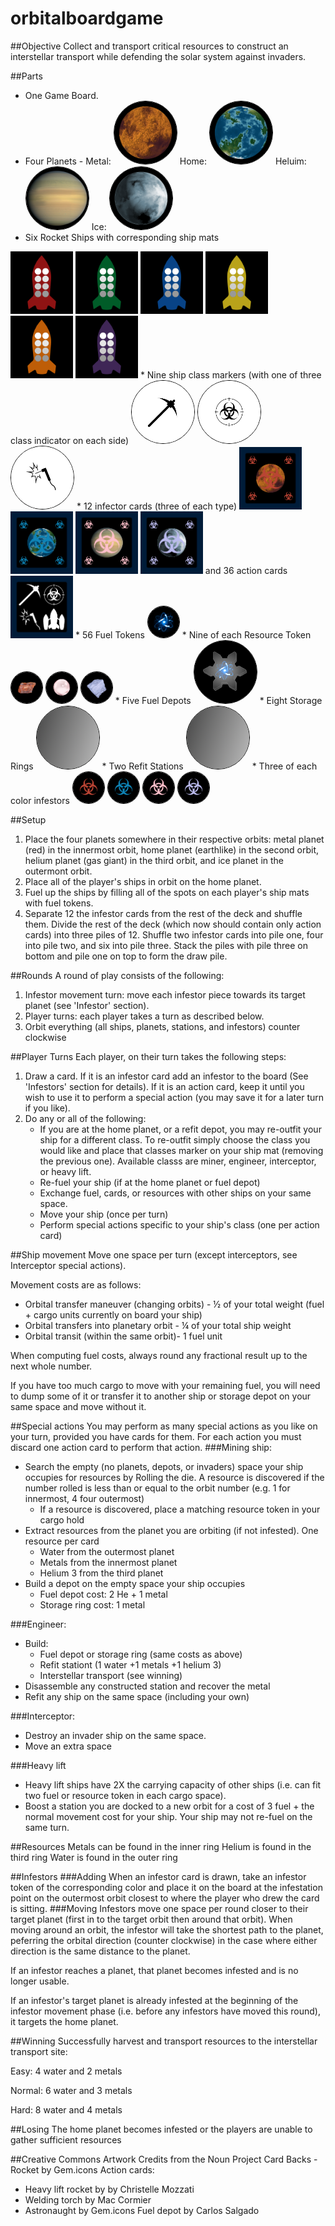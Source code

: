 # orbitalboardgame

##Objective 
Collect and transport critical resources to construct an interstellar transport while defending the solar system against invaders. 

##Parts
<style type="text/css" media="screen">
    .circle{border-radius: 50%; border: solid 1px black;}
</style>
* One Game Board.
* Four Planets - 
Metal: <img src="https://raw.githubusercontent.com/bjornicus/orbitalboardgame/master/metal-planet-mini-tile.png" width="100" height="100" class="circle" /> 
Home: <img src="https://raw.githubusercontent.com/bjornicus/orbitalboardgame/master/home-planet-mini-tile.png" width="100" height="100" class="circle" />
Heluim: <img src="https://raw.githubusercontent.com/bjornicus/orbitalboardgame/master/helium-planet-mini-tile.png" width="100" height="100" class="circle" />
Ice: <img src="https://raw.githubusercontent.com/bjornicus/orbitalboardgame/master/ice-planet-mini-tile.png" width="100" height="100" class="circle" />
* Six Rocket Ships with corresponding ship mats 
<img src="https://raw.githubusercontent.com/bjornicus/orbitalboardgame/master/ship-card-red.png" width="100" height="100" /> 
<img src="https://raw.githubusercontent.com/bjornicus/orbitalboardgame/master/ship-card-green.png" width="100" height="100" /> 
<img src="https://raw.githubusercontent.com/bjornicus/orbitalboardgame/master/ship-card-blue.png" width="100" height="100" /> 
<img src="https://raw.githubusercontent.com/bjornicus/orbitalboardgame/master/ship-card-yellow.png" width="100" height="100" /> 
<img src="https://raw.githubusercontent.com/bjornicus/orbitalboardgame/master/ship-card-orange.png" width="100" height="100" /> 
<img src="https://raw.githubusercontent.com/bjornicus/orbitalboardgame/master/ship-card-purple.png" width="100" height="100" />
* Nine ship class markers (with one of three class indicator on each side)
<img src="https://raw.githubusercontent.com/bjornicus/orbitalboardgame/master/class-marker1.png" width="100" height="100" class="circle" />
<img src="https://raw.githubusercontent.com/bjornicus/orbitalboardgame/master/class-marker2.png" width="100" height="100" class="circle" />
<img src="https://raw.githubusercontent.com/bjornicus/orbitalboardgame/master/class-marker3.png" width="100" height="100" class="circle" />
* 12 infector cards (three of each type) <img src="https://raw.githubusercontent.com/bjornicus/orbitalboardgame/master/metal-infestor-card.png" width="100" height="100" /> <img src="https://raw.githubusercontent.com/bjornicus/orbitalboardgame/master/home-infestor-card.png" width="100" height="100" /> <img src="https://raw.githubusercontent.com/bjornicus/orbitalboardgame/master/helium-infestor-card.png" width="100" height="100" /> <img src="https://raw.githubusercontent.com/bjornicus/orbitalboardgame/master/ice-infestor-card.png" width="100" height="100" />
and 36 action cards <img src="https://raw.githubusercontent.com/bjornicus/orbitalboardgame/master/action-card.png" width="100" height="100" />
* 56 Fuel Tokens <img src="https://raw.githubusercontent.com/bjornicus/orbitalboardgame/master/fuel-token.png" width="50" height="50" class="circle" />
* Nine of each Resource Token
<img src="https://raw.githubusercontent.com/bjornicus/orbitalboardgame/master/metal-token.png" width="50" height="50" class="circle" />
<img src="https://raw.githubusercontent.com/bjornicus/orbitalboardgame/master/helium-token.png" width="50" height="50" class="circle" />
<img src="https://raw.githubusercontent.com/bjornicus/orbitalboardgame/master/ice-token.png" width="50" height="50" class="circle" />
* Five Fuel Depots 
<img src="https://raw.githubusercontent.com/bjornicus/orbitalboardgame/master/fuel-depot.png" width="100" height="100" class="circle" />
* Eight Storage Rings
<img src="https://raw.githubusercontent.com/bjornicus/orbitalboardgame/master/storage-ring.png" width="100" height="100" class="circle" />
* Two Refit Stations
<img src="https://raw.githubusercontent.com/bjornicus/orbitalboardgame/master/storage-ring.png" width="100" height="100" class="circle" />
* Three of each color infestors
<img src="https://raw.githubusercontent.com/bjornicus/orbitalboardgame/master/infestor-metal.png" width="50" height="50" class="circle" />
<img src="https://raw.githubusercontent.com/bjornicus/orbitalboardgame/master/infestor-home.png" width="50" height="50" class="circle" />
<img src="https://raw.githubusercontent.com/bjornicus/orbitalboardgame/master/infestor-helium.png" width="50" height="50" class="circle" />
<img src="https://raw.githubusercontent.com/bjornicus/orbitalboardgame/master/infestor-ice.png" width="50" height="50" class="circle" />

##Setup 
1. Place the four planets somewhere in their respective orbits: metal planet (red) in the innermost orbit, home planet (earthlike) in the second orbit, helium planet (gas giant) in the third orbit, and ice planet in the outermont orbit.
1. Place all of the player's ships in orbit on the home planet.
1. Fuel up the ships by filling all of the spots on each player's ship mats with fuel tokens.
1. Separate 12 the infestor cards from the rest of the deck and shuffle them. Divide the rest of the deck (which now should contain only action cards) into three piles of 12. Shuffle two infestor cards into pile one, four into pile two, and six into pile three. Stack the piles with pile three on bottom and pile one on top to form the draw pile. 

##Rounds
A round of play consists of the following:
1. Infestor movement turn: move each infestor piece towards its target planet (see 'Infestor' section).
1. Player turns: each player takes a turn as described below. 
1. Orbit everything (all ships, planets, stations, and infestors) counter clockwise 

##Player Turns
Each player, on their turn takes the following steps:
1. Draw a card.  If it is an infestor card add an infestor to the board (See 'Infestors' section for details).  If it is an action card, keep it until you wish to use it to perform a special action (you may save it for a later turn if you like). 
1. Do any or all of the following:
    * If you are at the home planet, or a refit depot, you may re-outfit your ship for a different class.  To re-outfit simply choose the class you would like and place that classes marker on your ship mat (removing the previous one).  Available classs are miner, engineer, interceptor, or heavy lift.
    * Re-fuel your ship (if at the home planet or fuel depot) 
    * Exchange fuel, cards, or resources with other ships on your same space. 
    * Move your ship (once per turn)
    * Perform special actions specific to your ship's class (one per action card)

##Ship movement 
Move one space per turn (except interceptors, see Interceptor special actions).

Movement costs are as follows: 
* Orbital transfer maneuver (changing orbits) - ½ of your total weight (fuel + cargo units currently on board your ship) 
* Orbital transfers into planetary orbit - ¼ of your total ship weight 
* Orbital transit (within the same orbit)- 1 fuel unit 

When computing fuel costs, always round any fractional result up to the next whole number.

If you have too much cargo to move with your remaining fuel, you will need to dump some of it or transfer it to another ship or storage depot on your same space and move without it.  

##Special actions
You may perform as many special actions as you like on your turn, provided you have cards for them. For each action you must discard one action card to perform that action. 
###Mining ship:  
* Search the empty (no planets, depots, or invaders) space your ship occupies for resources by Rolling the die. A resource is discovered if the number rolled is less than or equal to the orbit number (e.g. 1 for innermost, 4 four outermost)  
    * If a resource is discovered, place a matching resource token in your cargo hold
* Extract resources from the planet you are orbiting (if not infested). One resource per card 
    * Water from the outermost planet 
    * Metals from the innermost planet 
    * Helium 3 from the third planet 
* Build a depot on the empty space your ship occupies  
    * Fuel depot cost: 2 He + 1 metal 
    * Storage ring cost: 1 metal 

###Engineer: 
* Build: 
    * Fuel depot or storage ring (same costs as above)
    * Refit stationt (1 water +1 metals +1 helium 3)
    * Interstellar transport (see winning) 
* Disassemble any constructed station and recover the metal
* Refit any ship on the same space (including your own) 

###Interceptor:  
* Destroy an invader ship on the same space.
* Move an extra space 

###Heavy lift
* Heavy lift ships have 2X the carrying capacity of other ships (i.e. can fit two fuel or resource token in each cargo space).
* Boost a station you are docked to a new orbit for a cost of 3 fuel + the normal movement cost for your ship.  Your ship may not re-fuel on the same turn.

##Resources 
Metals can be found in the inner ring 
Helium is found in the third ring 
Water is found in the outer ring 

##Infestors
###Adding
When an infestor card is drawn, take an infestor token of the corresponding color and place it on the board at the infestation point on the outermost orbit closest to where the player who drew the card is sitting.
###Moving
Infestors move one space per round closer to their target planet (first in to the target orbit then around that orbit). When moving around an orbit, the infestor will take the shortest path to the planet, peferring the orbital direction (counter clockwise) in the case where either direction is the same distance to the planet. 

If an infestor reaches a planet, that planet becomes infested and is no longer usable. 

If an infestor's target planet is already infested at the beginning of the infestor movement phase (i.e. before any infestors have moved this round), it targets the home planet.

##Winning 
Successfully harvest and transport resources to the interstellar transport site: 

Easy: 4 water and 2 metals 

Normal: 6 water and 3 metals  

Hard: 8 water and 4 metals  

##Losing 
The home planet becomes infested or the players are unable to gather sufficient resources 

##Creative Commons Artwork Credits from the Noun Project
Card Backs - Rocket by Gem.icons
Action cards: 
 - Heavy lift rocket by by Christelle Mozzati
 - Welding torch by Mac Cormier
 - Astronaught by Gem.icons
Fuel depot by Carlos Salgado
